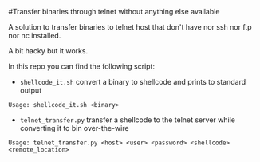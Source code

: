 #Transfer binaries through telnet without anything else available

A solution to transfer binaries to telnet host that don't have nor ssh nor ftp nor nc installed.

A bit hacky but it works.

In this repo you can find the following script:

* `shellcode_it.sh` convert a binary to shellcode and prints to standard output

```
Usage: shellcode_it.sh <binary>
```

* `telnet_transfer.py` transfer a shellcode to the telnet server while converting it to bin over-the-wire

```
Usage: telnet_transfer.py <host> <user> <password> <shellcode> <remote_location>
```

